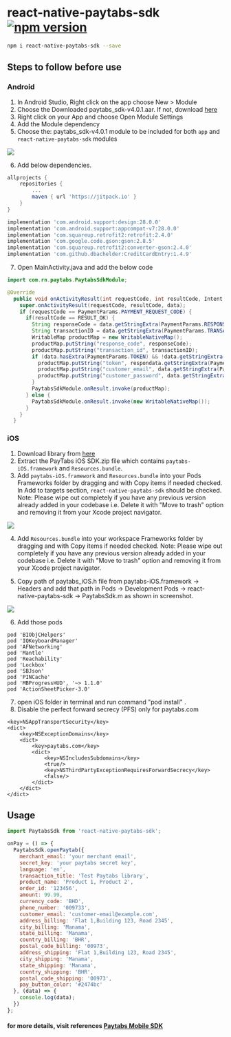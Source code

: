 # react-native-paytabs-sdk [![npm version](https://img.shields.io/npm/v/react-native-paytabs-sdk.svg?style=flat)](https://www.npmjs.com/package/react-native-paytabs-sdk)

```sh
npm i react-native-paytabs-sdk --save
```

## Steps to follow before use

### Android

1. In Android Studio, Right click on the app choose New > Module
2. Choose the Downloaded paytabs_sdk-v4.0.1.aar. If not, download [here](https://github.com/paytabscom/paytabs-android-library-sample/raw/master/sdk/paytabs_sdk-v4.0.1.aar)
3. Right click on your App and choose Open Module Settings
4. Add the Module dependency
5. Choose the: paytabs_sdk-v4.0.1 module to be included for both `app` and `react-native-paytabs-sdk` modules

![](https://github.com/Simicart/react-native-paytabs-sdk/blob/master/images/screenshot_1.png)

6. Add below dependencies.

```gradle
allprojects {
    repositories {
        ...
        maven { url 'https://jitpack.io' }
    }
}
```

```gradle
implementation 'com.android.support:design:28.0.0'
implementation 'com.android.support:appcompat-v7:28.0.0'
implementation 'com.squareup.retrofit2:retrofit:2.4.0'
implementation 'com.google.code.gson:gson:2.8.5'
implementation 'com.squareup.retrofit2:converter-gson:2.4.0'
implementation 'com.github.dbachelder:CreditCardEntry:1.4.9'
```

7. Open MainActivity.java and add the below code

```java
import com.rn.paytabs.PaytabsSdkModule;

@Override
  public void onActivityResult(int requestCode, int resultCode, Intent data) {
    super.onActivityResult(requestCode, resultCode, data);
    if (requestCode == PaymentParams.PAYMENT_REQUEST_CODE) {
      if(resultCode == RESULT_OK) {
        String responseCode = data.getStringExtra(PaymentParams.RESPONSE_CODE);
        String transactionID = data.getStringExtra(PaymentParams.TRANSACTION_ID);
        WritableMap productMap = new WritableNativeMap();
        productMap.putString("response_code", responseCode);
        productMap.putString("transaction_id", transactionID);
        if (data.hasExtra(PaymentParams.TOKEN) && !data.getStringExtra(PaymentParams.TOKEN).isEmpty()) {
          productMap.putString("token", respondata.getStringExtra(PaymentParams.TOKEN)seCode);
          productMap.putString("customer_email", data.getStringExtra(PaymentParams.CUSTOMER_EMAIL));
          productMap.putString("customer_password", data.getStringExtra(PaymentParams.CUSTOMER_PASSWORD));
        }
        PaytabsSdkModule.onResult.invoke(productMap);
      } else {
        PaytabsSdkModule.onResult.invoke(new WritableNativeMap());
      }
    }
  }
```

### iOS

1. Download library from [here](https://raw.githubusercontent.com/paytabscom/paytabs-ios-library-sample/master/sdk/ios_sdk-v4.0.9-lite.zip)
2. Extract the PayTabs iOS SDK.zip file which contains `paytabs-iOS.framework` and `Resources.bundle`.
3. Add `paytabs-iOS.framework` and `Resources.bundle` into your Pods Frameworks folder by dragging and with Copy items if needed checked. In Add to targets section, `react-native-paytabs-sdk` should be checked. Note: Please wipe out completely if you have any previous version already added in your codebase i.e. Delete it with "Move to trash" option and removing it from your Xcode project navigator.

![](https://github.com/Simicart/react-native-paytabs-sdk/blob/master/images/screenshot_3.png)

4. Add `Resources.bundle` into your workspace Frameworks folder by dragging and with Copy items if needed checked. Note: Please wipe out completely if you have any previous version already added in your codebase i.e. Delete it with "Move to trash" option and removing it from your Xcode project navigator.

5. Copy path of paytabs_iOS.h file from paytabs-iOS.framework → Headers and add that path in Pods → Development Pods → react-native-paytabs-sdk → PaytabsSdk.m as shown in screenshot.

![](https://github.com/Simicart/react-native-paytabs-sdk/blob/master/images/screenshot_2.png)

6. Add those pods

```
pod 'BIObjCHelpers'
pod 'IQKeyboardManager'
pod 'AFNetworking'
pod 'Mantle'
pod 'Reachability'
pod 'Lockbox'
pod 'SBJson'
pod 'PINCache'
pod 'MBProgressHUD', '~> 1.1.0'
pod 'ActionSheetPicker-3.0'
```

7. open iOS folder in terminal and run command "pod install" .
8. Disable the perfect forward secrecy (PFS) only for paytabs.com

```
<key>NSAppTransportSecurity</key>
<dict>
    <key>NSExceptionDomains</key>
    <dict>
        <key>paytabs.com</key>
        <dict>
            <key>NSIncludesSubdomains</key>
            <true/>
            <key>NSThirdPartyExceptionRequiresForwardSecrecy</key>
            <false/>
        </dict>
    </dict>
</dict>
```

## Usage

```javascript
import PaytabsSdk from 'react-native-paytabs-sdk';

onPay = () => {
  PaytabsSdk.openPaytab({
    merchant_email: 'your merchant email',
    secret_key: 'your paytabs secret key',
    language: 'en',
    transaction_title: 'Test Paytabs library',
    product_name: 'Product 1, Product 2',
    order_id: '123456',
    amount: 99.99,
    currency_code: 'BHD',
    phone_number: '009733',
    customer_email: 'customer-email@example.com',
    address_billing: 'Flat 1,Building 123, Road 2345',
    city_billing: 'Manama',
    state_billing: 'Manama',
    country_billing: 'BHR',
    postal_code_billing: '00973',
    address_shipping: 'Flat 1,Building 123, Road 2345',
    city_shipping: 'Manama',
    state_shipping: 'Manama',
    country_shipping: 'BHR',
    postal_code_shipping: '00973',
    pay_button_color: '#2474bc'
  }, (data) => {
    console.log(data);
  })
};
```

#### for more details, visit references [Paytabs Mobile SDK](https://dev.paytabs.com/docs/android.html)
